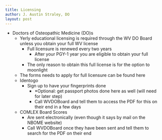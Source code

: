 ```yaml
---
title: Licensing
author: J. Austin Straley, DO
layout: post
---
```


<html lang="en" >
    <meta charset="UTF-8">
    <meta name="viewport" content="width=device-width, initial-scale=1">
        <!-- Fonts -->
        <link rel="stylesheet" href="{{site.baseurl}}/assets/gitbook/gitbook-plugin-fontsettings/website.css">
        <!-- Search -->
        <link rel="stylesheet" href="{{site.baseurl}}/assets/gitbook/gitbook-plugin-search-pro/search.css">
        <link rel="stylesheet" href="{{site.baseurl}}/assets/gitbook/gitbook-plugin-back-to-top-button/plugin.css">
        <!-- Styles -->
        <link rel="stylesheet" href="{{site.baseurl}}/assets/gitbook/style.css">
        <link rel="stylesheet" href="{{site.baseurl}}/assets/gitbook/custom.css">
        <link rel="stylesheet" href="{{site.baseurl}}/assets/gitbook/rouge/{{ site.syntax_highlighter_style | default: 'colorful' }}.css">

- Doctors of Osteopathic Medicine (DO)s
    - Yerly educational licensing is required through the WV DO Board unless you obtain your full WV license
        - Full licensure is renewed every two years
            - After your PGY-1 year you are eligible to obtain your full license
        - The only reason to obtain this full license is for the option to moonlight
    - The forms needs to apply for full licensure can be found here
    - Identogo
        - Sign up to have your fingerprints done
			- *Optional: get passport photos done here as well (will need for later step)
			- Call WVDOBoard and tell them to access the PDF for this on their end in a few days
    - COMLEX Board Scores
        - Are sent electronically (even though it says by mail on the NBOME website)
        - Call WVDOBoard once they have been sent and tell them to search for the PDF on their end
